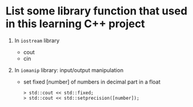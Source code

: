 
# List some library function that used in this learning C++ project


1. In `iostream` library
	- cout
	- cin

2. In `iomanip` library: input/output manipulation 
	- set fixed [number] of numbers in decimal part in a float
		```
		> std::cout << std::fixed;
		> std::cout << std::setprecision([number]);
		```